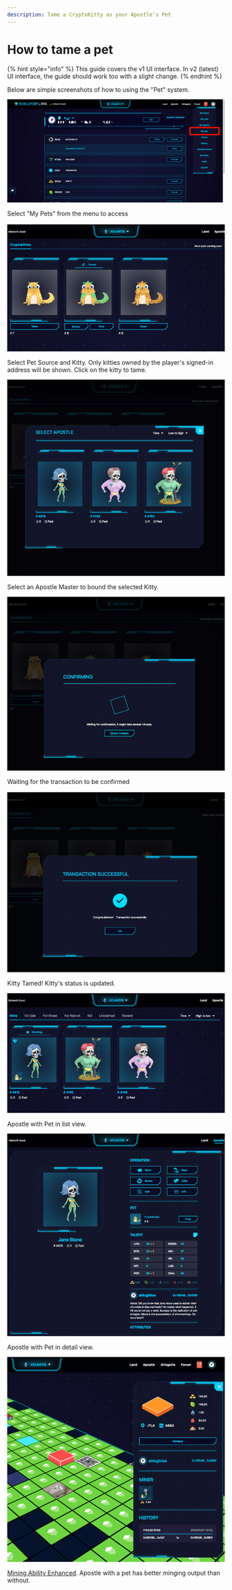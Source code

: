 ```yaml
---
description: Tame a CryptoKitty as your Apostle's Pet
---
```


# How to tame a pet

{% hint style="info" %}
This guide covers the v1 UI interface. In v2 \(latest\) UI interface, the guide should work too with a slight change.
{% endhint %}

Below are simple screenshots of how to using the "Pet" system.

![Pet Menu](../../.gitbook/assets/pet1.png?lastModify=1607158717)

Select "My Pets" from the menu to access

![Select a CryptoKitty](../../.gitbook/assets/pet2.png?lastModify=1607158717)

Select Pet Source and Kitty. Only kitties owned by the player's signed-in address will be shown. Click on the kitty to tame.

![Choose the Apostle to bind with](../../.gitbook/assets/pet3.png?lastModify=1607158717)

Select an Apostle Master to bound the selected Kitty.

![Tx waiting](../../.gitbook/assets/pet4.png?lastModify=1607158717)

Waiting for the transaction to be confirmed

![Tx confirmed](../../.gitbook/assets/pet5.png?lastModify=1607158717)

Kitty Tamed! Kitty's status is updated.

![They are together now](../../.gitbook/assets/pet6.png?lastModify=1607158717)

Apostle with Pet in list view.

![Apostle&apos;s View](../../.gitbook/assets/pet7.png?lastModify=1607158717)

Apostle with Pet in detail view.

![Mining Enhanced](../../.gitbook/assets/pet8.png?lastModify=1607158717)

[Mining Ability Enhanced](../../getting-started/game-entities/apostle/skills.md#productivity). Apostle with a pet has better minging output than without.

